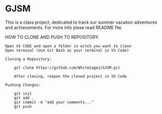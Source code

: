 # GJSM
This is a class project, dedicated to track our summer vacation adventures and achievements. For more info plese read README file.

HOW TO CLONE AND PUSH TO REPOSITORY:

    Open VS CODE and open a folder in witch you want to clone
    Open terminal (Use Git Bash as your terminal in VS Code)

    Cloning a Repository:

        git clone https://github.com/WhiteSage1/GJSM.git

        After cloning, reopen the cloned project in VS Code

    Pushing Changes:

        git init
        git add .
        git commit -m "add your comments..."
        git push